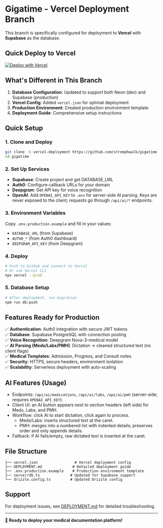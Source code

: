 # Gigatime - Vercel Deployment Branch

This branch is specifically configured for deployment to **Vercel** with **Supabase** as the database.

## Quick Deploy to Vercel

[![Deploy with Vercel](https://vercel.com/button)](https://vercel.com/new/clone?repository-url=https://github.com/stremphwalk/gigatime/tree/vercel-deployment)

## What's Different in This Branch

1. **Database Configuration**: Updated to support both Neon (dev) and Supabase (production)
2. **Vercel Config**: Added `vercel.json` for optimal deployment
3. **Production Environment**: Created production environment template
4. **Deployment Guide**: Comprehensive setup instructions

## Quick Setup

### 1. Clone and Deploy
```bash
git clone -b vercel-deployment https://github.com/stremphwalk/gigatime.git
cd gigatime
```

### 2. Set Up Services
- **Supabase**: Create project and get DATABASE_URL
- **Auth0**: Configure callback URLs for your domain
- **Deepgram**: Get API key for voice recognition
 - **OpenAI**: Add `OPENAI_API_KEY` to `.env` for server-side AI parsing. Keys are never exposed to the client; requests go through `/api/ai/*` endpoints.

### 3. Environment Variables
Copy `.env.production.example` and fill in your values:
- `DATABASE_URL` (from Supabase)
- `AUTH0_*` (from Auth0 dashboard)
- `DEEPGRAM_API_KEY` (from Deepgram)

### 4. Deploy
```bash
# Push to GitHub and connect to Vercel
# Or use Vercel CLI
npx vercel --prod
```

### 5. Database Setup
```bash
# After deployment, run migration
npm run db:push
```

## Features Ready for Production

✅ **Authentication**: Auth0 integration with secure JWT tokens  
✅ **Database**: Supabase PostgreSQL with connection pooling  
✅ **Voice Recognition**: Deepgram Nova-3-medical model  
✅ **AI Parsing (Meds/Labs/PMH)**: Dictation → cleaned structured text (no client flags)  
✅ **Medical Templates**: Admission, Progress, and Consult notes  
✅ **Security**: HTTPS, secure headers, environment isolation  
✅ **Scalability**: Serverless deployment with auto-scaling  

## AI Features (Usage)

- Endpoints: `/api/ai/medications`, `/api/ai/labs`, `/api/ai/pmh` (server-side; requires `OPENAI_API_KEY`).
- Client UI: an AI button appears next to section headers (left side) for Meds, Labs, and PMH.
- Workflow: click AI to start dictation, click again to process.
  - Meds/Labs: inserts structured text at the caret.
  - PMH: merges into a numbered list with indented details; preserves order and only appends details.
- Fallback: if AI fails/empty, raw dictated text is inserted at the caret.

## File Structure
```
├── vercel.json                 # Vercel deployment config
├── DEPLOYMENT.md              # Detailed deployment guide
├── .env.production.example    # Production environment template
├── server/db.ts              # Updated for Supabase support
└── drizzle.config.ts         # Updated Drizzle config
```

## Support

For deployment issues, see [DEPLOYMENT.md](./DEPLOYMENT.md) for detailed troubleshooting.

---

**🚀 Ready to deploy your medical documentation platform!**
